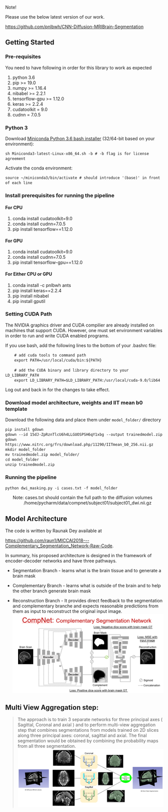 Note!

Please use the below latest version of our work.

https://github.com/pnlbwh/CNN-Diffusion-MRIBrain-Segmentation

## Getting Started

### Pre-requisites

You need to have following in order for this library to work as expected

01)  python 3.6
02)  pip >= 19.0
03)  numpy >= 1.16.4
04)  nibabel >= 2.2.1
05)  tensorflow-gpu >= 1.12.0
06)  keras >= 2.2.4
07)  cudatoolkit = 9.0
08)  cudnn = 7.0.5

### Python 3

Download [Miniconda Python 3.6 bash installer](https://docs.conda.io/en/latest/miniconda.html) (32/64-bit based on your environment):
    
    sh Miniconda3-latest-Linux-x86_64.sh -b # -b flag is for license agreement

Activate the conda environment:

    source ~/miniconda3/bin/activate # should introduce '(base)' in front of each line
    
### Install prerequisites for running the pipeline

#### For CPU
01) conda install cudatoolkit=9.0
02) conda install cudnn=7.0.5
03) pip install tensorflow==1.12.0

#### For GPU
01) conda install cudatoolkit=9.0
02) conda install cudnn=7.0.5
03) pip install tensorflow-gpu==1.12.0

#### For Either CPU or GPU
01) conda install -c pnlbwh ants
02) pip install keras==2.2.4
03) pip install nibabel
14) pip install gputil

### Setting CUDA Path
The NVIDIA graphics driver and CUDA compilier are already installed on machines that support CUDA. However, one must set environment variables in order to run and write CUDA enabled programs.

If you use bash, add the following lines to the bottom of your .bashrc file:

        # add cuda tools to command path
        export PATH=/usr/local/cuda/bin:${PATH}

        # add the CUDA binary and library directory to your LD_LIBRARY_PATH
        export LD_LIBRARY_PATH=$LD_LIBRARY_PATH:/usr/local/cuda-9.0/lib64
  
Log out and back in for the changes to take effect.

### Download model architecture, weights and IIT mean b0 template

Download the following data and place them under `model_folder/` directory
```
pip install gdown
gdown --id 15dJ-ZpRznTlcU6h4LLGUOSPSH6qY1xbg --output trainedmodel.zip
gdown https://www.nitrc.org/frs/download.php/11290/IITmean_b0_256.nii.gz
mkdir model_folder
mv trainedmodel.zip model_folder/
cd model_folder
unzip trainedmodel.zip
```

### Running the pipeline

```
python dwi_masking.py -i cases.txt -f model_folder
```
&nbsp;&nbsp;&nbsp;&nbsp;&nbsp;&nbsp;Note: cases.txt should contain the full path to the diffusion volumes
&nbsp;&nbsp;&nbsp;&nbsp;&nbsp;&nbsp;&nbsp;&nbsp;&nbsp;&nbsp;&nbsp;&nbsp;&nbsp;&nbsp;&nbsp;/home/pycharm/data/compnet/subject01/subject01_dwi.nii.gz

## Model Architecture
The code is written by Raunak Dey available at 

https://github.com/raun1/MICCAI2018---Complementary_Segmentation_Network-Raw-Code. 

In summary, his proposed architecture is designed in the framework of encoder-decoder networks and have three pathways.

* Segmentation Branch - learns what is the brain tissue and to generate a brain mask 

* Complementary Branch - learns what is outside of the brain and to help the other
branch generate brain mask

* Reconstruction Branch - It provides direct feedback to the segmentation and
complementary branche and expects reasonable predictions from them as input to reconstruct the original input image.
![Screenshot](https://github.com/SenthilCaesar/CNN-Brain-MRI-Segmentation/blob/master/CompNet%20Arch.png)


## Multi View Aggregation step:
> The approach is to train 3 separate networks for three principal axes ( Sagittal, Coronal and axial ) and 
to perform multi-view aggregation step that combines segmentations from models trained on 2D slices along three principal axes: coronal, sagittal and axial. The final segmentation would be obtained by combining the probability maps from all three segmentation.
![Screenshot](https://github.com/SenthilCaesar/CNN-Brain-MRI-Segmentation/blob/master/Multiview.png)
